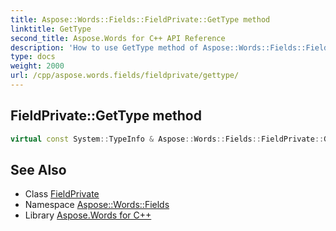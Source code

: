 ```yaml
---
title: Aspose::Words::Fields::FieldPrivate::GetType method
linktitle: GetType
second_title: Aspose.Words for C++ API Reference
description: 'How to use GetType method of Aspose::Words::Fields::FieldPrivate class in C++.'
type: docs
weight: 2000
url: /cpp/aspose.words.fields/fieldprivate/gettype/
---
```

## FieldPrivate::GetType method




```cpp
virtual const System::TypeInfo & Aspose::Words::Fields::FieldPrivate::GetType() const override
```

## See Also

* Class [FieldPrivate](../)
* Namespace [Aspose::Words::Fields](../../)
* Library [Aspose.Words for C++](../../../)
